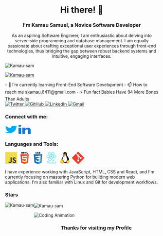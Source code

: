 <h1 align="center">Hi there! 👋</h1>

<h3 align="center">I'm Kamau Samuel, a Novice Software Developer</h3>

<p align="center">
As an aspiring Software Engineer, I am enthusiastic about delving into server-side programming and database management. I am equally passionate about crafting exceptional user experiences through front-end technologies, thus bridging the gap between robust backend systems and intuitive, engaging interfaces.
</p>
<p align="left"> <img src="https://komarev.com/ghpvc/?username=Kamau-sam&label=Profile%20views&color=0e75b6&style=flat" alt="Kamau-sam" /> </p>
<p align="left"> <a href="https://github.com/ryo-ma/github-profile-trophy"><img src="https://github-profile-trophy.vercel.app/?username=Kamau-sam&theme=onedark" alt="Kamau-sam" /></a> </p>
- 🌱 I’m currently learning Front-End Software Development
- 📫 How to reach me skamau.6411@gmail.com
- ⚡ Fun fact Babies Have 94 More Bones Than Adults
<div>
<a href="https://twitter.com/Skamau\_" target="\_blank">
<img src="https://img.shields.io/badge/Twitter-1DA1F2?style=for-the-badge&logo=twitter&logoColor=white" alt="Twitter">
</a>
<a href="https://github.com/Kamau-sam" target="\_blank">
<img src="https://img.shields.io/badge/GitHub-100000?style=for-the-badge&logo=github&logoColor=white" alt="GitHub">
</a>
<a href="https://www.linkedin.com/in/www.linkedin.com/in/samuel-kamau-sk6411" target="\_blank">
<img src="https://img.shields.io/badge/LinkedIn-0077B5?style=for-the-badge&logo=linkedin&logoColor=white" alt="LinkedIn">
</a>
<a href="mailto:skamau.6411@gmail.com">
<img src="https://img.shields.io/badge/Gmail-D14836?style=for-the-badge&logo=gmail&logoColor=white" alt="Gmail">
</a>
</div>
<h3 align="left">Connect with me:</h3>
<p align="left">
<a href="https://twitter.com/Skamau\_" target="blank"><img align="center" src="https://raw.githubusercontent.com/teamedwardforever/Readme-Generator/71f25dd8b98329b168142a6b782a107b75eab178/svg/Social/twitter.svg" alt="Skamau\_" height="30" width="40" /></a>
<a href="https://linkedin.com/in/www.linkedin.com/in/samuel-kamau-sk6411" target="blank"><img align="center" src="https://raw.githubusercontent.com/teamedwardforever/Readme-Generator/71f25dd8b98329b168142a6b782a107b75eab178/svg/Social/linked-in-alt.svg" alt="www.linkedin.com/in/samuel-kamau-sk6411" height="30" width="40" /></a>
</p>
<h3 align="left">Languages and Tools:</h3>
<p align="left">
<img src="https://raw.githubusercontent.com/teamedwardforever/Readme-Generator/71f25dd8b98329b168142a6b782a107b75eab178/svg/Skills/Languages/javascript-original.svg" alt="JavaScript" title="JavaScript" width="40" height="40"/>
<img src="https://raw.githubusercontent.com/teamedwardforever/Readme-Generator/71f25dd8b98329b168142a6b782a107b75eab178/svg/Skills/Frontend/html5-original-wordmark.svg" alt="HTML5" title="HTML5" width="40" height="40"/>
<img src="https://raw.githubusercontent.com/teamedwardforever/Readme-Generator/71f25dd8b98329b168142a6b782a107b75eab178/svg/Skills/Frontend/css3-original-wordmark.svg" alt="CSS3" title="CSS3" width="40" height="40"/>
<img src="https://raw.githubusercontent.com/teamedwardforever/Readme-Generator/71f25dd8b98329b168142a6b782a107b75eab178/svg/Skills/Frontend/react-original-wordmark.svg" alt="React" title="React" width="40" height="40"/>
<img src="https://raw.githubusercontent.com/teamedwardforever/Readme-Generator/71f25dd8b98329b168142a6b782a107b75eab178/svg/Skills/Other/linux-original.svg" alt="Linux" title="Linux" width="40" height="40"/>
<img src="https://raw.githubusercontent.com/teamedwardforever/Readme-Generator/71f25dd8b98329b168142a6b782a107b75eab178/svg/Skills/Other/git-scm-icon.svg" alt="Git" title="Git" width="40" height="40"/>
</p>
<p align="left">
  I have experience working with JavaScript, HTML,  CSS  and React, and I'm currently focusing on mastering Python for building modern web applications. I'm also familiar with Linux and Git for development workflows.
</p>
<h3 align="left">Stars</h3>
<img align="left" height="180em" src="https://github-readme-stats.vercel.app/api/top-langs/?username=Kamau-sam&langs\_count=8&theme=neon" alt="Kamau-sam" />
<p><img align="center" height="180em" src="https://github-readme-streak-stats.herokuapp.com/?user=Kamau-sam&theme=neon-dark" alt="Kamau-sam" /></p>
<img src="https://user-images.githubusercontent.com/73097560/115834477-dbab4500-a447-11eb-908a-139a6edaec5c.gif" alt="Coding Animation"><h3 align="center">  Thanks for visiting my Profile</h3>

